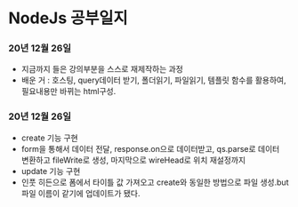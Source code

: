 # NodeJs 공부일지

### 20년 12월 26일

- 지금까지 들은 강의부분을 스스로 재제작하는 과정
- 배운 거 : 호스팅, query데이터 받기, 폴더읽기, 파일읽기, 템플릿 함수를 활용하여, 필요내용만 바뀌는 html구성.

### 20년 12월 26일

- create 기능 구현
- form을 통해서 데이터 전달, response.on으로 데이터받고, qs.parse로 데이터 변환하고 fileWrite로 생성, 마지막으로 wireHead로 위치 재설정까지
- update 기능 구현
- 인풋 히든으로 폼에서 타이틀 값 가져오고 create와 동일한 방법으로 파일 생성.but 파일 이름이 같기에 업데이트가 됐다.
